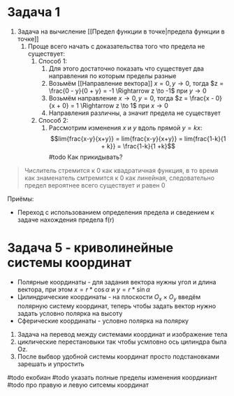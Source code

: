 # Задача 1
1) Задача на вычисление [[Предел функции в точке|предела функции в точке]]
	1) Проще всего начать с доказательства того что предела не существует:
		1) Способ 1:
			1) Для этого достаточно показать что существует два направления по которым пределы разные
			2) Возьмём [[Направление вектора]] $x = 0, y \to 0$, тогда $z = \frac{0 - y}{0 + y} = -1 \Rightarrow z \to -1$ при $y\to 0$
			3) Возьмём направление $x \to 0, y = 0$, тогда $z = \frac{x - 0}{x + 0} = 1 \Rightarrow z \to 1$ при $x\to 0$
			4) Направления различны, а значит предела не существует
		2) Способ 2:
			1) Рассмотрим изменения $x$ и $y$ вдоль прямой $y = kx$:$$lim{frac{x-y}{x+y}} = lim{frac{x-y}{x+y}} = lim{frac{1-k}{1 + k}} = \frac{1-k}{1 +k}$$ #todo 
Как прикидывать?
> Числитель стремится к 0 как квадратичная функция, в то время как знаменатель смтремится к 0 как линейная, следовательно предел вероятнее всего существует и равен 0

Приёмы:
- Переход с использованием определения предела и сведением к задаче нахождения предела f(r)


# Задача 5 - криволинейные системы координат
- Полярные координаты - для задания вектора нужны угол и длина вектора, при этом $x = r*\cos{\alpha}$ и $y = r*\sin{\alpha}$
- Цилиндрические координаты - на плоскости $O_x \times O_y$ введём полярную систему координат, теперь чтобы задать вектор нужно задать 
  условно полярка на высоту
- Сферические координаты - условно полярка на полярку

1) Задача на перевод между системами координат и изображение тела
2) циклические перестановыки так чтобы усмловно ось цилиндра была Oz.
3) После выбвор удобной системы координат просто подстановками зарешать и упростить

#todo екобиан 
#todo указать полные пределы изменения коордииант
#todo про правую и левую ситсемы координат
